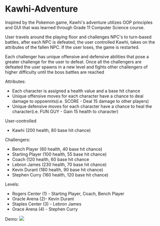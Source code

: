 # Kawhi-Adventure

Inspired by the Pokemon game, Kawhi's adventure utilizes OOP principles and GUI that was learned through Grade 11 Computer Science course. 

User travels around the playing floor and challenges NPC's to turn-based battles, after each NPC is defeated, the user controlled Kawhi, takes on the attributes of the fallen NPC. If the user loses, the game is restarted. 

Each challenger has unique offensive and defensive abilities that pose a greater challenge for the user to defeat. Once all the challengers are defeated the user spawns in a new level and fights other challengers of higher difficulty until the boss battles are reached

Attributes: 
- Each character is assigned a health value and a base hit chance
- Unique offensive moves for each character have a chance to deal damage to oppoennts(i.e. SCORE - Deal 15 damage to other players)
- Unique defensive moves for each character have a chance to heal the character(i.e. FUN GUY - Gain 15 health to character)

User-controlled
- Kawhi (200 health, 80 base hit chance)

Challengers: 
- Bench Player (60 health, 40 base hit chance)
- Starting Player (100 health, 55 base hit chance)
- Coach (120 health, 60 base hit chance
- Lebron James (230 health, 70 base hit chance)
- Kevin Durant (180 health, 90 base hit chance)
- Stephen Curry (160 health, 120 base hit chance)

Levels: 
- Rogers Center (1) - Starting Player, Coach, Bench Player
- Oracle Arena (2)- Kevin Durant
- Staples Center (3) - Lebron James
- Orace Arena (4) - Stephen Curry

Demo: 
<img src = "README-IMAGES/Demo1.gif">
